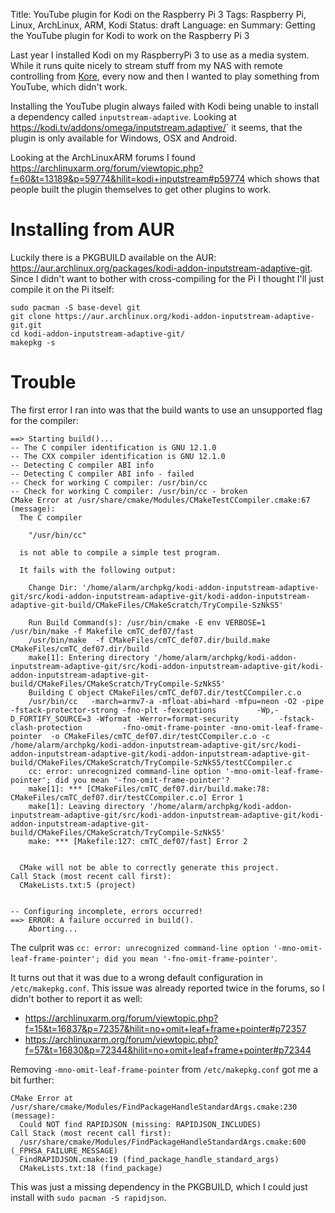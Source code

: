Title: YouTube plugin for Kodi on the Raspberry Pi 3
Tags: Raspberry Pi, Linux, ArchLinux, ARM, Kodi
Status: draft
Language: en
Summary: Getting the YouTube plugin for Kodi to work on the Raspberry Pi 3

Last year I installed Kodi on my RaspberryPi 3 to use as a media system. While
it runs quite nicely to stream stuff from my NAS with remote controlling from
[Kore](https://f-droid.org/packages/org.xbmc.kore/), every now and then I
wanted to play something from YouTube, which didn't work.

Installing the YouTube plugin always failed with Kodi being unable to install a
dependency called `inputstream-adaptive`. Looking at
<https://kodi.tv/addons/omega/inputstream.adaptive/>` it seems, that the plugin
is only available for Windows, OSX and Android.

Looking at the ArchLinuxARM forums I found
<https://archlinuxarm.org/forum/viewtopic.php?f=60&t=13189&p=59774&hilit=kodi+inputstream#p59774>
which shows that people built the plugin themselves to get other plugins to
work.

# Installing from AUR

Luckily there is a PKGBUILD available on the AUR:
<https://aur.archlinux.org/packages/kodi-addon-inputstream-adaptive-git>. Since
I didn't want to bother with cross-compiling for the Pi I thought I'll just
compile it on the Pi itself: 

```
sudo pacman -S base-devel git
git clone https://aur.archlinux.org/kodi-addon-inputstream-adaptive-git.git
cd kodi-addon-inputstream-adaptive-git/
makepkg -s
```

# Trouble

The first error I ran into was that the build wants to use an unsupported flag
for the compiler:

```
==> Starting build()...
-- The C compiler identification is GNU 12.1.0
-- The CXX compiler identification is GNU 12.1.0
-- Detecting C compiler ABI info
-- Detecting C compiler ABI info - failed
-- Check for working C compiler: /usr/bin/cc
-- Check for working C compiler: /usr/bin/cc - broken
CMake Error at /usr/share/cmake/Modules/CMakeTestCCompiler.cmake:67 (message):
  The C compiler

    "/usr/bin/cc"

  is not able to compile a simple test program.

  It fails with the following output:

    Change Dir: '/home/alarm/archpkg/kodi-addon-inputstream-adaptive-git/src/kodi-addon-inputstream-adaptive-git/kodi-addon-inputstream-adaptive-git-build/CMakeFiles/CMakeScratch/TryCompile-SzNkS5'

    Run Build Command(s): /usr/bin/cmake -E env VERBOSE=1 /usr/bin/make -f Makefile cmTC_def07/fast
    /usr/bin/make  -f CMakeFiles/cmTC_def07.dir/build.make CMakeFiles/cmTC_def07.dir/build
    make[1]: Entering directory '/home/alarm/archpkg/kodi-addon-inputstream-adaptive-git/src/kodi-addon-inputstream-adaptive-git/kodi-addon-inputstream-adaptive-git-build/CMakeFiles/CMakeScratch/TryCompile-SzNkS5'
    Building C object CMakeFiles/cmTC_def07.dir/testCCompiler.c.o
    /usr/bin/cc   -march=armv7-a -mfloat-abi=hard -mfpu=neon -O2 -pipe -fstack-protector-strong -fno-plt -fexceptions         -Wp,-D_FORTIFY_SOURCE=3 -Wformat -Werror=format-security         -fstack-clash-protection         -fno-omit-frame-pointer -mno-omit-leaf-frame-pointer  -o CMakeFiles/cmTC_def07.dir/testCCompiler.c.o -c /home/alarm/archpkg/kodi-addon-inputstream-adaptive-git/src/kodi-addon-inputstream-adaptive-git/kodi-addon-inputstream-adaptive-git-build/CMakeFiles/CMakeScratch/TryCompile-SzNkS5/testCCompiler.c
    cc: error: unrecognized command-line option '-mno-omit-leaf-frame-pointer'; did you mean '-fno-omit-frame-pointer'?
    make[1]: *** [CMakeFiles/cmTC_def07.dir/build.make:78: CMakeFiles/cmTC_def07.dir/testCCompiler.c.o] Error 1
    make[1]: Leaving directory '/home/alarm/archpkg/kodi-addon-inputstream-adaptive-git/src/kodi-addon-inputstream-adaptive-git/kodi-addon-inputstream-adaptive-git-build/CMakeFiles/CMakeScratch/TryCompile-SzNkS5'
    make: *** [Makefile:127: cmTC_def07/fast] Error 2


  CMake will not be able to correctly generate this project.
Call Stack (most recent call first):
  CMakeLists.txt:5 (project)


-- Configuring incomplete, errors occurred!
==> ERROR: A failure occurred in build().
    Aborting...
```

The culprit was `cc: error: unrecognized command-line option '-mno-omit-leaf-frame-pointer'; did you mean '-fno-omit-frame-pointer'`.


It turns out that it was due to a wrong default configuration in
`/etc/makepkg.conf`. This issue was already reported twice in the forums, so I
didn't bother to report it as well:

 * https://archlinuxarm.org/forum/viewtopic.php?f=15&t=16837&p=72357&hilit=no+omit+leaf+frame+pointer#p72357
 * https://archlinuxarm.org/forum/viewtopic.php?f=57&t=16830&p=72344&hilit=no+omit+leaf+frame+pointer#p72344

Removing `-mno-omit-leaf-frame-pointer` from `/etc/makepkg.conf` got me a bit
further: 


```
CMake Error at /usr/share/cmake/Modules/FindPackageHandleStandardArgs.cmake:230 (message):
  Could NOT find RAPIDJSON (missing: RAPIDJSON_INCLUDES)
Call Stack (most recent call first):
  /usr/share/cmake/Modules/FindPackageHandleStandardArgs.cmake:600 (_FPHSA_FAILURE_MESSAGE)
  FindRAPIDJSON.cmake:19 (find_package_handle_standard_args)
  CMakeLists.txt:18 (find_package)
```

This was just a missing dependency in the PKGBUILD, which I could just install
with `sudo pacman -S rapidjson`.
